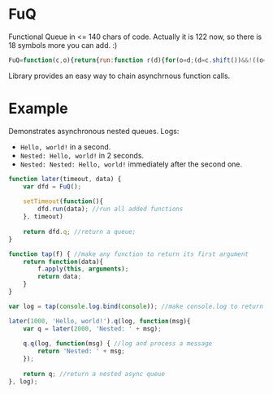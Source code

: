 FuQ
===

Functional Queue in &lt;= 140 chars of code. Actually it is 122 now, so there is 18 symbols more you can add. :)

```javascript
FuQ=function(c,o){return{run:function r(d){for(o=d;(d=c.shift())&&!((o=d(o))&&o.q&&o.q(r)););},q:{q:(c=[]).push.bind(c)}}}
```

Library provides an easy way to chain asynchrnous function calls.

Example
=====

Demonstrates asynchronous nested queues.
Logs:

* `Hello, world!`  in a second.
* `Nested: Hello, world!` in 2 seconds.
* `Nested: Nested: Hello, world!` immediately after the second one.


```javascript
function later(timeout, data) {
    var dfd = FuQ(); 
    
    setTimeout(function(){
        dfd.run(data); //run all added functions
    }, timeout)
    
    return dfd.q; //return a queue;
}

function tap(f) { //make any function to return its first argument
    return function(data){
        f.apply(this, arguments);
        return data;
    }
}

var log = tap(console.log.bind(console)); //make console.log to return its first argument

later(1000, 'Hello, world!').q(log, function(msg){
    var q = later(2000, 'Nested: ' + msg);
    
    q.q(log, function(msg) { //log and process a message
        return 'Nested: ' + msg;
    });
    
    return q; //return a nested async queue
}, log);

```

